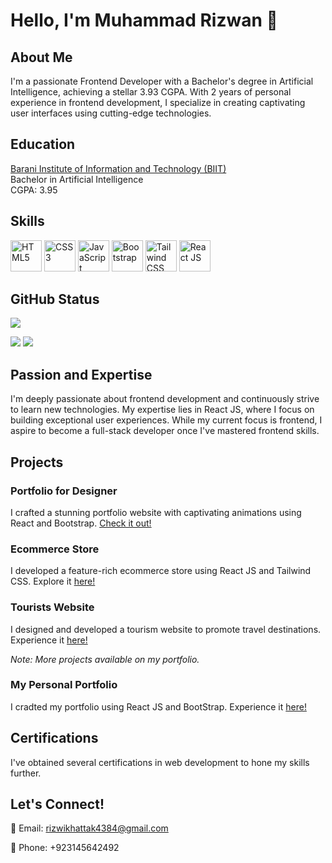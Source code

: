 <h1>Hello, I'm Muhammad Rizwan 👋</h1>

<h2>About Me</h2>
<p>I'm a passionate Frontend Developer with a Bachelor's degree in Artificial Intelligence, achieving a stellar 3.93 CGPA. With 2 years of personal experience in frontend development, I specialize in creating captivating user interfaces using cutting-edge technologies.</p>

<h2>Education</h2>
<p><a href="http://biit.edu.pk/"><span style="text-decoration: none">Barani Institute of Information and Technology (BIIT)</span></a><br>Bachelor in Artificial Intelligence<br>CGPA: 3.95</p>


 
<h2>Skills</h2>
<div>
  <img src="https://upload.wikimedia.org/wikipedia/commons/thumb/6/61/HTML5_logo_and_wordmark.svg/512px-HTML5_logo_and_wordmark.svg.png" alt="HTML5" width="50" height="50">
  <img src="https://upload.wikimedia.org/wikipedia/commons/d/d5/CSS3_logo_and_wordmark.svg" alt="CSS3" width="50" height="50">
  <img src="https://upload.wikimedia.org/wikipedia/commons/thumb/6/6a/JavaScript-logo.png/480px-JavaScript-logo.png" alt="JavaScript" width="50" height="50">
  <img src="https://upload.wikimedia.org/wikipedia/commons/thumb/b/b2/Bootstrap_logo.svg/512px-Bootstrap_logo.svg.png" alt="Bootstrap" width="50" height="50">
 <img src="https://www.vectorlogo.zone/logos/tailwindcss/tailwindcss-icon.svg" alt="Tailwind CSS" width="50" height="50">
  <img src="https://upload.wikimedia.org/wikipedia/commons/thumb/a/a7/React-icon.svg/512px-React-icon.svg.png" alt="React JS" width="50" height="50">
</div>

<h2>GitHub Status</h2>

![](http://github-profile-summary-cards.vercel.app/api/cards/profile-details?username=Rizwikhattak&theme=algolia)

![](http://github-profile-summary-cards.vercel.app/api/cards/stats?username=Rizwikhattak&theme=algolia) ![](http://github-profile-summary-cards.vercel.app/api/cards/productive-time?username=Rizwikhattak&theme=algolia&utcOffset=8)


<h2>Passion and Expertise</h2>
<p>I'm deeply passionate about frontend development and continuously strive to learn new technologies. My expertise lies in React JS, where I focus on building exceptional user experiences. While my current focus is frontend, I aspire to become a full-stack developer once I've mastered frontend skills.</p>

<h2>Projects</h2>
<h3>Portfolio for Designer</h3>
<p>I crafted a stunning portfolio website with captivating animations using React and Bootstrap. <a href="https://portfoliowebsiter.netlify.app/">Check it out!</a></p>

<h3>Ecommerce Store</h3>
<p>I developed a feature-rich ecommerce store using React JS and Tailwind CSS. Explore it <a href="https://orebiwebsite.netlify.app/">here!</a></p>

<h3>Tourists Website</h3>
<p>I designed and developed a tourism website to promote travel destinations. Experience it <a href="https://natourswebsiter.netlify.app/">here!</a></p>

<p><em>Note: More projects available on my portfolio.</em></p>

<h3>My Personal Portfolio</h3>
<p>I cradted my portfolio using React JS and BootStrap. Experience it <a href="https://rizwi4529.netlify.app/">here!</a></p>

<h2>Certifications</h2>
<p>I've obtained several certifications in web development to hone my skills further.</p>

<h2>Let's Connect!</h2>
<p>📧 Email: <a href="mailto:rizwikhattak4384@gmail.com">rizwikhattak4384@gmail.com</a></p>
<p>📱 Phone: +923145642492</p>
